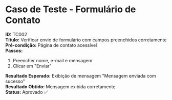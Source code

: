# Caso de Teste - Formulário de Contato

**ID:** TC002  
**Título:** Verificar envio de formulário com campos preenchidos corretamente  
**Pré-condição:** Página de contato acessível  
**Passos:**
1. Preencher nome, e-mail e mensagem
2. Clicar em "Enviar"

**Resultado Esperado:** Exibição de mensagem "Mensagem enviada com sucesso"  
**Resultado Obtido:** Mensagem exibida corretamente  
**Status:** Aprovado ✅  
